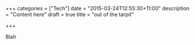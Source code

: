 +++
categories = ["Tech"]
date = "2015-03-24T12:55:30+11:00"
description = "Content here"
draft = true
title = "out of the tarpit"

+++

Blah
